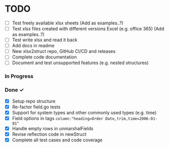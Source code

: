 # TODO

- [ ] Test freely available xlsx sheets (Add as examples..?)
- [ ] Test xlsx files created with different versions Excel (e.g. office 365) (Add as examples..?)
- [ ] Test write xlsx and read it back
- [ ] Add docs in readme
- [ ] New xlsx2struct repo, GitHub CI/CD and releases
- [ ] Complete code documentation
- [ ] Document and test unsupported features (e.g. nested structures)

### In Progress


### Done ✓

- [x] Setup repo structure
- [x] Re-factor field.go tests
- [x] Support for system types and other commonly used types (e.g. time)
- [x] Field options in tags `column:"heading=Order Date,trim,time=2006-01-01"`
- [x] Handle empty rows in unmarshalFields
- [x] Revise reflection code in newStruct
- [x] Complete all test cases and code coverage

